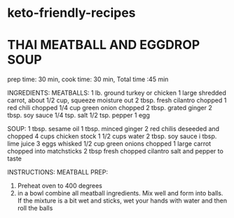 # keto-friendly-recipes

# THAI MEATBALL AND EGGDROP SOUP

prep time: 30 min, cook time: 30  min, Total time :45 min

INGREDIENTS:
MEATBALLS:
1 lb. ground turkey or chicken
1 large shredded carrot, about 1/2 cup, squeeze moisture out
2 tbsp. fresh cilantro chopped
1 red chili chopped
1/4 cup green onion chopped
2 tbsp. grated ginger
2 tbsp. soy sauce
1/4 tsp. salt
1/2 tsp. pepper
1 egg

SOUP:
1 tbsp. sesame oil
1 tbsp. minced ginger
2 red chilis deseeded and chopped
4 cups chicken stock
1 1/2 cups water
2 tbsp. soy sauce
i tbsp. lime juice
3 eggs whisked
1/2 cup green onions chopped
1 large carrot chopped into matchsticks
2 tbsp fresh chopped cilantro
salt and pepper to taste

INSTRUCTIONS:
MEATBALL PREP:
1. Preheat oven to 400 degrees
2. in a bowl combine all meatball ingredients. Mix well and form into balls. If the mixture is a bit wet and sticks, wet your hands with water and then roll the balls
